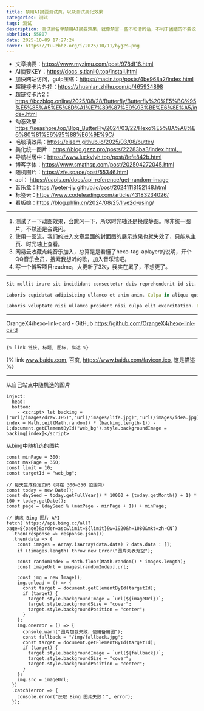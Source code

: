 ```yaml
---
title: 禁用AI摘要测试页，以及测试美化效果
categories: 测试
tags: 测试
description: 测试黑名单禁用AI摘要效果，就像禁言一些不和谐的话，不利于团结的不要说 DOGE.jpg。美化效果是后面加的。
abbrlink: 55807
date: 2025-10-09 17:27:24
cover: https://tu.zbhz.org/i/2025/10/11/byg2s.png
---
```



* 文章摘要：https://www.myzimu.com/post/978df16.html
* AI摘要KEY：https://docs_s.tianli0.top/install.html
* 加快网站访问，gulp压缩：https://macin.top/posts/4be968a2/index.html
* 超链接卡片外挂：https://zhuanlan.zhihu.com/p/465934898
* 超链接卡片2：https://bczblog.online/2025/08/28/Butterfly/Butterfly%20%E5%BC%95%E5%85%A5%E5%8D%A1%E7%89%87%E9%93%BE%E6%8E%A5/index.html
* 动态效果：https://seashore.top/Blog_ButterFly/2024/03/22/Hexo%E5%8A%A8%E6%80%81%E6%95%88%E6%9E%9C/
* 毛玻璃效果：https://eisem.github.io/2025/03/08/butter/
* 美化统一图片：https://blog.gzzz.pro/posts/22283ba3/index.html、
* 导航栏居中：https://www.luckylyh.top/post/8efe842b.html
* 博客字体：https://www.smathsp.com/post/202504272045.html
* 随机图片：https://zfe.space/post/55346.html
* api： https://uapis.cn/docs/api-reference/get-random-image
* 音乐盒：https://peter-jiy.github.io/post/20241118152148.html
* 标签云：https://www.codeleading.com/article/43183234026/
* 看板娘：https://blog.phlin.cn/2024/08/25/live2d-using/
---

1. 测试了一下动图效果，会跳闪一下，所以时光轴还是换成静图。除非统一图片，不然还是会跳闪。
2. 使用一图流，我们的进入文章里面的封面图的展示效果也就失效了，只能从主页、时光轴上查看。
3. 网易云收藏点纯音乐加入，总算是是看懂了hexo-tag-aplayer的说明，开个QQ音乐会员，搜索我想听的歌，加入音乐馆吧。
4. 写一个博客项目readme，大更新了3次，我实在累了，不想更了。

---

```js
Sit mollit irure sit incididunt consectetur duis reprehenderit id sit. Nostrud labore qui esse laborum exercitation dolor sunt consequat. Aute incididunt laborum ullamco laborum est.

Laboris cupidatat adipisicing ullamco et anim anim. Culpa in aliqua quis qui excepteur eu velit do aute eu Lorem. Sint incididunt officia commodo ad consequat aliquip. Aute irure occaecat fugiat eu consequat. Eiusmod reprehenderit mollit excepteur ut quis elit qui.

Laboris voluptate nisi ullamco proident nisi culpa elit exercitation. Et proident consectetur sunt est eiusmod labore in ea laboris tempor. Voluptate labore ut ad minim magna adipisicing ut occaecat commodo culpa. Occaecat nisi cupidatat minim esse aliquip nulla commodo excepteur est et deserunt pariatur.
```

---

OrangeX4/hexo-link-card - GitHub
https://github.com/OrangeX4/hexo-link-card

---


`{% link 链接, 标题, 图标, 描述 %}`

{% link www.baidu.com, 百度, https://www.baidu.com/favicon.ico, 这是描述 %}

---

从自己站点中随机选的图片

```
inject:
  head:
  bottom:
    - <script> let backimg =["url(/images/draw.JPG)","url(/images/life.jpg)","url(/images/idea.jpg)","url(/images/study.jpg)"];let index = Math.ceil(Math.random() * (backimg.length-1)) - 1;document.getElementById("web_bg").style.backgroundImage = backimg[index]</script>

```

从bing中随机选的图片

```
const minPage = 300;
const maxPage = 350;
const limit = 10;
const targetId = "web_bg";

// 每天生成稳定页码（只在 300–350 范围内）
const today = new Date();
const daySeed = today.getFullYear() * 10000 + (today.getMonth() + 1) * 100 + today.getDate();
const page = (daySeed % (maxPage - minPage + 1)) + minPage;

// 请求 Bing 图片 API
fetch(`https://api.bimg.cc/all?page=${page}&order=asc&limit=${limit}&w=1920&h=1080&mkt=zh-CN`)
  .then(response => response.json())
  .then(data => {
    const images = Array.isArray(data.data) ? data.data : [];
    if (!images.length) throw new Error("图片列表为空");

    const randomIndex = Math.floor(Math.random() * images.length);
    const imageUrl = images[randomIndex].url;

    const img = new Image();
    img.onload = () => {
      const target = document.getElementById(targetId);
      if (target) {
        target.style.backgroundImage = `url(${imageUrl})`;
        target.style.backgroundSize = "cover";
        target.style.backgroundPosition = "center";
      }
    };
    img.onerror = () => {
      console.warn("图片加载失败，使用备用图");
      const fallback = "/img/fallback.jpg";
      const target = document.getElementById(targetId);
      if (target) {
        target.style.backgroundImage = `url(${fallback})`;
        target.style.backgroundSize = "cover";
        target.style.backgroundPosition = "center";
      }
    };
    img.src = imageUrl;
  })
  .catch(error => {
    console.error("获取 Bing 图片失败：", error);
  });

```